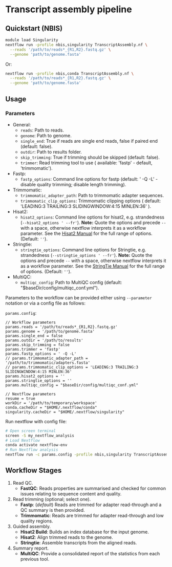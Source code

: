 # Transcript assembly pipeline

## Quickstart (NBIS)

```bash
module load Singularity
nextflow run -profile nbis,singularity TranscriptAssembly.nf \
  --reads '/path/to/reads*_{R1,R2}.fastq.gz' \
  --genome 'path/to/genome.fasta'
```

Or:
```bash
nextflow run -profile nbis,conda TranscriptAssembly.nf \
  --reads '/path/to/reads*_{R1,R2}.fastq.gz' \
  --genome 'path/to/genome.fasta'
```

## Usage

### Parameters

- General:
    * `reads`: Path to reads.
    * `genome`: Path to genome.
    * `single_end`: True if reads are single end reads, false if paired end (default: false).
    * `outdir`: Path to results folder.
    * `skip_trimming`: True if trimming should be skipped (default: false).
    * `trimmer`: Read trimming tool to use ( available: 'fastp' - default, 'trimmomatic').
- Fastp:
    * `fastp_options`: Command line options for fastp (default: ' -Q -L' - disable quality trimming; disable length trimming).
- Trimmomatic:
    * `trimmomatic_adapter_path`: Path to trimmomatic adapter sequences.
    * `trimmomatic_clip_options`: Trimmomatic clipping options ( default: 'LEADING:3 TRAILING:3 SLIDINGWINDOW:4:15 MINLEN:36' ).
- Hisat2:
    * `hisat2_options`: Command line options for hisat2, e.g. strandedness (`--hisat2_options ' --fr'`). **Note:** Quote the options and precede `--` with a space, otherwise nextflow interprets it as a workflow parameter. See the [Hisat2 Manual](https://ccb.jhu.edu/software/hisat2/manual.shtml) for the full range of options. (Default: `''`).
- Stringtie:
    * `stringtie_options`: Command line options for Stringtie, e.g. strandedness (`--stringtie_options ' --fr'`). **Note:** Quote the options and precede `--` with a space, otherwise nextflow interprets it as a workflow parameter. See the [StringTie Manual](http://ccb.jhu.edu/software/stringtie/index.shtml?t=manual) for the full range of options. (Default: `''`).
- MultiQC:
    * `multiqc_config`: Path to MultiQC config (default: "$baseDir/config/multiqc_conf.yml").


Parameters to the workflow can be provided either using `--parameter` notation or via a config file as follows:

`params.config`:
```
// Workflow parameters
params.reads = '/path/to/reads*_{R1,R2}.fastq.gz'
params.genome = '/path/to/genome.fasta'
params.single_end = false
params.outdir = '/path/to/results'
params.skip_trimming = false
params.trimmer = 'fastp'
params.fastp_options = ' -Q -L'
// params.trimmomatic_adapter_path = '/path/to/trimmomatic/adapters.fasta'
// params.trimmomatic_clip_options = 'LEADING:3 TRAILING:3 SLIDINGWINDOW:4:15 MINLEN:36'
params.hisat2_options = ''
params.stringtie_options = ''
params.multiqc_config = "$baseDir/config/multiqc_conf.yml"

// Nextflow parameters
resume = true
workDir = '/path/to/temporary/workspace'
conda.cacheDir = "$HOME/.nextflow/conda"
singularity.cacheDir = "$HOME/.nextflow/singularity"
```

Run nextflow with config file:
```bash
# Open screen terminal
screen -S my_nextflow_analysis
# Load Nextflow
conda activate nextflow-env
# Run Nextflow analysis
nextflow run -c params.config -profile nbis,singularity TranscriptAssembly.nf
```

## Workflow Stages

1. Read QC.
    * **FastQC**: Reads properties are summarised and checked for common issues relating to sequence content and quality.
2. Read trimming (optional; select one).
    * **Fastp**: (*default*) Reads are trimmed for adapter read-through and a QC summary is then provided.
    * **Trimmomatic**: Reads are trimmed for adapter read-through and low quality regions.
3. Guided assembly.
    * **Hisat2 Build**: Builds an index database for the input genome.
    * **Hisat2**: Align trimmed reads to the genome.
    * **Stringtie**: Assemble transcripts from the aligned reads.
4. Summary report.
    * **MultiQC**: Provide a consolidated report of the statistics from each previous tool.

